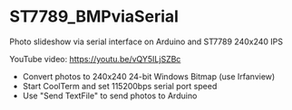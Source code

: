 # ST7789_BMPviaSerial
Photo slideshow via serial interface on Arduino and ST7789 240x240 IPS

YouTube video:
https://youtu.be/vQY5ILjSZBc


- Convert photos to 240x240 24-bit Windows Bitmap (use Irfanview)
- Start CoolTerm and set 115200bps serial port speed
- Use "Send TextFile" to send photos to Arduino
